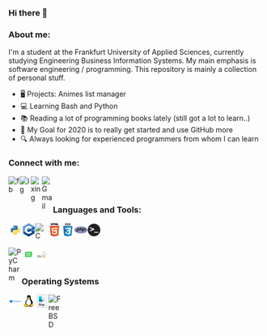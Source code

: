 ### Hi there 👋

### About me:

I'm a student at the Frankfurt University of Applied Sciences, currently studying Engineering Business Information Systems.
My main emphasis is software engineering / programming.
This repository is mainly a collection of personal stuff.

- 🖥 Projects: Animes list manager 
- 💻 Learning Bash and Python
- 📚 Reading a lot of programming books lately (still got a lot to learn..)
- 🔭 My Goal for 2020 is to really get started and use GitHub more
- 🔍 Always looking for experienced programmers from whom I can learn

### Connect with me:

[<img align="left" alt="fb" width="22px" src="https://cdn.jsdelivr.net/npm/simple-icons@3.6.0/icons/facebook.svg" />][Facebook]
[<img align="left" alt="ig" width="22px" src="https://cdn.jsdelivr.net/npm/simple-icons@v3/icons/instagram.svg" />][instagram]
[<img align="left" alt="xing" width="22px" src="https://cdn.jsdelivr.net/npm/simple-icons@3.6.0/icons/xing.svg" />][Xing]
[<img align="left" alt="Gmail" width="22px" src="https://www.pngkey.com/png/full/15-150195_gmail-comments-google-mail-logo-black-and-white.png" />][Email]
<br />
<br />

### Languages and Tools:

[<img align="left" alt="Python" width="27px" src="https://raw.githubusercontent.com/github/explore/80688e429a7d4ef2fca1e82350fe8e3517d3494d/topics/python/python.png"/>][GitHub]
[<img align="left" alt="Cplusplus" width="26px" src="https://raw.githubusercontent.com/github/explore/80688e429a7d4ef2fca1e82350fe8e3517d3494d/topics/cpp/cpp.png"/>][GitHub]
[<img align="left" alt="C" width="25px" src="https://www.pngkit.com/png/full/101-1010012_c-programming-icon-c-programming-language-logo.png"/>][GitHub]
[<img align="left" alt="HTML5" width="26px" src="https://raw.githubusercontent.com/github/explore/80688e429a7d4ef2fca1e82350fe8e3517d3494d/topics/html/html.png"/>][GitHub]
[<img align="left" alt="CSS3" width="26px" src="https://raw.githubusercontent.com/github/explore/80688e429a7d4ef2fca1e82350fe8e3517d3494d/topics/css/css.png"/>][GitHub]
[<img align="left" alt="PHP" width="26px" src="https://raw.githubusercontent.com/github/explore/ccc16358ac4530c6a69b1b80c7223cd2744dea83/topics/php/php.png"/>][GitHub]
[<img align="left" alt="Bash" width="26px" src="https://raw.githubusercontent.com/github/explore/d92924b1d925bb134e308bd29c9de6c302ed3beb/topics/terminal/terminal.png"/>][GitHub]

<br />
<br />

[<img align="left" alt="PyCharm" width="26px" src="https://upload.wikimedia.org/wikipedia/commons/a/a1/PyCharm_Logo.svg"/>][GitHub]
[<img align="left" alt="QT" width="27px" src="https://raw.githubusercontent.com/github/explore/80688e429a7d4ef2fca1e82350fe8e3517d3494d/topics/qt/qt.png"/>][GitHub]
[<img align="left" alt="mysql" width="27px" src="https://raw.githubusercontent.com/github/explore/80688e429a7d4ef2fca1e82350fe8e3517d3494d/topics/mysql/mysql.png"/>][GitHub]

<br />
<br />

### Operating Systems

[<img align="left" alt="Windows" width="27px" src="https://raw.githubusercontent.com/github/explore/80688e429a7d4ef2fca1e82350fe8e3517d3494d/topics/windows/windows.png"/>][GitHub]
[<img align="left" alt="Linux" width="26px" src="https://raw.githubusercontent.com/github/explore/80688e429a7d4ef2fca1e82350fe8e3517d3494d/topics/linux/linux.png"/>][GitHub]
[<img align="left" alt="MacOS" width="26px" src="https://raw.githubusercontent.com/github/explore/80688e429a7d4ef2fca1e82350fe8e3517d3494d/topics/macos/macos.png"/>][GitHub]
[<img align="left" alt="FreeBSD" width="26px" src="https://seeklogo.com/images/F/freebsd-logo-542DF4765A-seeklogo.com.png"/>][GitHub]


[Facebook]: https://www.facebook.com/mertuzkn
[instagram]: https://www.instagram.com/mert_uzkn/
[Xing]: https://www.xing.com/profile/Mert_Uzeken
[GitHub]: https://github.com/MertUzeken/MertUzeken
[Email]: <mertuzeken@gmail.com>